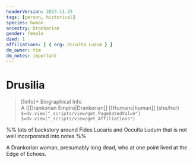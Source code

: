 ```yaml
---
headerVersion: 2023.11.25
tags: [person, historical]
species: human
ancestry: Drankorian
gender: female
died: 1
affiliations: [ { org: Occulta Ludum } ]
dm_owner: tim
dm_notes: important
---
```

# Drusilia
>[!info]+ Biographical Info  
> A [[Drankorian Empire|Drankorian]] [[Humans|human]] (she/her)  
> `$=dv.view("_scripts/view/get_PageDatedValue")`  
> `$=dv.view("_scripts/view/get_Affiliations")`

%% lots of backstory around Fides Lucaris and Occulta Ludum that is not well incorporated into notes %% 

A Drankorian woman, presumably long dead, who at one point lived at the Edge of Echoes.